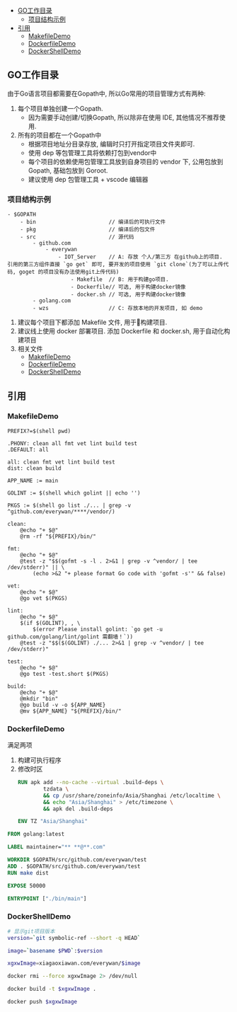 <!-- TOC -->

- [GO工作目录](#go工作目录)
    - [项目结构示例](#项目结构示例)
- [引用](#引用)
    - [MakefileDemo](#makefiledemo)
    - [DockerfileDemo](#dockerfiledemo)
    - [DockerShellDemo](#dockershelldemo)

<!-- /TOC -->

## GO工作目录
由于Go语言项目都需要在Gopath中, 所以Go常用的项目管理方式有两种: 

1. 每个项目单独创建一个Gopath.
    - 因为需要手动创建/切换Gopath, 所以除非在使用 IDE, 其他情况不推荐使用.
2. 所有的项目都在一个Gopath中
    - 根据项目地址分目录存放, 编辑时只打开指定项目文件夹即可.
    - 使用 dep 等包管理工具将依赖打包到vendor中
    - 每个项目的依赖使用包管理工具放到自身项目的 vendor 下, 公用包放到 Gopath, 基础包放到 Goroot.
    - 建议使用 dep 包管理工具 + vscode 编辑器

### 项目结构示例
````
- $GOPATH
    - bin                       // 编译后的可执行文件
    - pkg                       // 编译后的包文件
    - src                       // 源代码
        - github.com
            - everywan
                - IOT_Server    // A: 存放 个人/第三方 在github上的项目. 引用的第三方组件直接 `go get` 即可, 要开发的项目使用 `git clone`(为了可以上传代码, goget 的项目没有办法使用git上传代码)
                    - Makefile  // B: 用于构建go项目.
                    - Dockerfile// 可选, 用于构建docker镜像
                    - docker.sh // 可选, 用于构建docker镜像
        - golang.com
        - wzs                   // C: 存放本地的开发项目, 如 demo
````
1. 建议每个项目下都添加 Makefile 文件, 用于构建项目.
2. 建议线上使用 docker 部署项目. 添加 Dockerfile 和 docker.sh, 用于自动化构建项目
3. 相关文件
    - [MakefileDemo](#makefiledemo)
    - [DockerfileDemo](#dockerfiledemo)
    - [DockerShellDemo](#dockershelldemo)

## 引用
### MakefileDemo
```Shell
PREFIX?=$(shell pwd)

.PHONY: clean all fmt vet lint build test
.DEFAULT: all

all: clean fmt vet lint build test
dist: clean build

APP_NAME := main

GOLINT := $(shell which golint || echo '')

PKGS := $(shell go list ./... | grep -v ^github.com/everywan/****/vendor/)

clean:
	@echo "+ $@"
	@rm -rf "${PREFIX}/bin/"

fmt:
	@echo "+ $@"
	@test -z "$$(gofmt -s -l . 2>&1 | grep -v ^vendor/ | tee /dev/stderr)" || \
		(echo >&2 "+ please format Go code with 'gofmt -s'" && false)

vet:
	@echo "+ $@"
	@go vet $(PKGS)

lint:
	@echo "+ $@"
	$(if $(GOLINT), , \
		$(error Please install golint: `go get -u github.com/golang/lint/golint 需翻墙！`))
	@test -z "$$($(GOLINT) ./... 2>&1 | grep -v ^vendor/ | tee /dev/stderr)"

test:
	@echo "+ $@"
	@go test -test.short $(PKGS)

build:
	@echo "+ $@"
	@mkdir "bin"
	@go build -v -o ${APP_NAME}
	@mv ${APP_NAME} "${PREFIX}/bin/"

```

### DockerfileDemo
满足两项
1. 构建可执行程序
2. 修改时区
    ```Dockerfile
    RUN apk add --no-cache --virtual .build-deps \
            tzdata \
            && cp /usr/share/zoneinfo/Asia/Shanghai /etc/localtime \
            && echo "Asia/Shanghai" > /etc/timezone \
            && apk del .build-deps

    ENV TZ "Asia/Shanghai"
    ```
```Dockerfile
FROM golang:latest

LABEL maintainer="** **@**.com"

WORKDIR $GOPATH/src/github.com/everywan/test
ADD . $GOPATH/src/github.com/everywan/test
RUN make dist

EXPOSE 50000

ENTRYPOINT ["./bin/main"]
```

### DockerShellDemo
```Bash
# 显示git项目版本
version=`git symbolic-ref --short -q HEAD`

image=`basename $PWD`:$version

xgxwImage=xiagaoxiawan.com/everywan/$image

docker rmi --force xgxwImage 2> /dev/null

docker build -t $xgxwImage .

docker push $xgxwImage
```